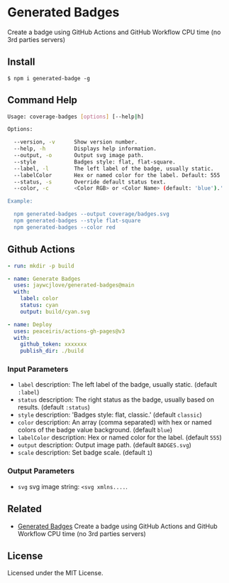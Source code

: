 Generated Badges
===

Create a badge using GitHub Actions and GitHub Workflow CPU time (no 3rd parties servers)

## Install

```shell
$ npm i generated-badge -g
```

## Command Help

```bash
Usage: coverage-badges [options] [--help|h]

Options:

  --version, -v      Show version number.
  --help, -h         Displays help information.
  --output, -o       Output svg image path.
  --style            Badges style: flat, flat-square.
  --label, -l        The left label of the badge, usually static.
  --labelColor       Hex or named color for the label. Default: 555
  --status, -s       Override default status text.
  --color, -c        <Color RGB> or <Color Name> (default: 'blue').'

Example:

  npm generated-badges --output coverage/badges.svg
  npm generated-badges --style flat-square
  npm generated-badges --color red
```

## Github Actions

```yml
- run: mkdir -p build

- name: Generate Badges
  uses: jaywcjlove/generated-badges@main
  with:
    label: color
    status: cyan
    output: build/cyan.svg

- name: Deploy
  uses: peaceiris/actions-gh-pages@v3
  with:
    github_token: xxxxxxx
    publish_dir: ./build
```

### Input Parameters

- `label` description: The left label of the badge, usually static. (default `:label`)
- `status` description: The right status as the badge, usually based on results. (default `:status`)
- `style` description: 'Badges style: flat, classic.' (default `classic`)
- `color` description: An array (comma separated) with hex or named colors of the badge value background. (default `blue`)
- `labelColor` description: Hex or named color for the label. (default `555`)
- `output` description: Output image path. (default `BADGES.svg`)
- `scale` description: Set badge scale. (default `1`)

### Output Parameters

- `svg` svg image string: `<svg xmlns....`.

## Related

- [Generated Badges](https://github.com/jaywcjlove/generated-badges) Create a badge using GitHub Actions and GitHub Workflow CPU time (no 3rd parties servers)

## License

Licensed under the MIT License.

